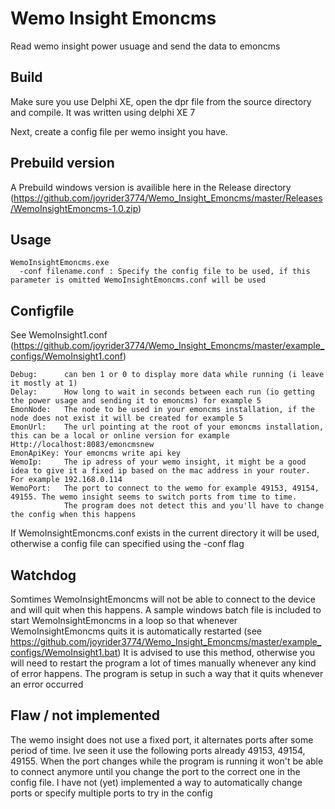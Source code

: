 # Wemo Insight Emoncms

Read wemo insight power usuage and send the data to emoncms

## Build
Make sure you use Delphi XE, open the dpr file from the source directory and compile. It was written using delphi XE 7

Next, create a config file per wemo insight you have.

## Prebuild version
A Prebuild windows version is availible here in the Release directory (https://github.com/joyrider3774/Wemo_Insight_Emoncms/master/Releases/WemoInsightEmoncms-1.0.zip)

## Usage
```
WemoInsightEmoncms.exe 
  -conf filename.conf : Specify the config file to be used, if this parameter is omitted WemoInsightEmoncms.conf will be used 
```

## Configfile
See WemoInsight1.conf (https://github.com/joyrider3774/Wemo_Insight_Emoncms/master/example_configs/WemoInsight1.conf)

```
Debug:      can ben 1 or 0 to display more data while running (i leave it mostly at 1) 
Delay:      How long to wait in seconds between each run (io getting the power usage and sending it to emoncms) for example 5
EmonNode:   The node to be used in your emoncms installation, if the node does not exist it will be created for example 5
EmonUrl:    The url pointing at the root of your emoncms installation, this can be a local or online version for example Http://localhost:8083/emoncmsnew
EmonApiKey: Your emoncms write api key
WemoIp:     The ip adress of your wemo insight, it might be a good idea to give it a fixed ip based on the mac address in your router. For example 192.168.0.114
WemoPort:   The port to connect to the wemo for example 49153, 49154, 49155. The wemo insight seems to switch ports from time to time. 
            The program does not detect this and you'll have to change the config when this happens
```

If WemoInsightEmoncms.conf exists in the current directory it will be used, otherwise a config file can specified using the -conf flag  
 
## Watchdog
Somtimes WemoInsightEmoncms will not be able to connect to the device and will quit when this happens. A sample windows batch file is included to start 
WemoInsightEmoncms in a loop so that whenever WemoInsightEmoncms quits it is automatically restarted (see https://github.com/joyrider3774/Wemo_Insight_Emoncms/master/example_configs/WemoInsight1.bat)
It is advised to use this method, otherwise you will need to restart the program a lot of times manually whenever any kind of error happens. The program
is setup in such a way that it quits whenever an error occurred

## Flaw / not implemented
The wemo insight does not use a fixed port, it alternates ports after some period of time. Ive seen it use the following ports already 49153, 49154, 49155. 
When the port changes while the program is running it won't be able to connect anymore until you change the port to the correct one in the config file. I have not (yet) implemented
a way to automatically change ports or specify multiple ports to try in the config 